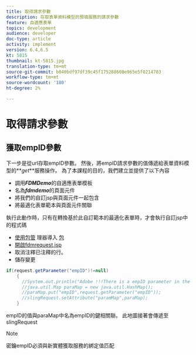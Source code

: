 ```yaml
---
title: 取得請求參數
description: 存取表單資料模型的預填服務的請求參數
feature: 自適應表單
topics: development
audience: developer
doc-type: article
activity: implement
version: 6.4,6.5
kt: 5815
thumbnail: kt-5815.jpg
translation-type: tm+mt
source-git-commit: b040bdf97df39c45f175288608e965e5f0214703
workflow-type: tm+mt
source-wordcount: '180'
ht-degree: 2%

---
```


# 取得請求參數

## 獲取empID參數

下一步是從url存取empID參數。 然後，將empID請求參數的值傳遞給表單資料模型的&#x200B;**_get_**服務操作。
為了本課程的目的，我們建立並提供了以下內容

* 調用&#x200B;**_FDMDemo_**&#x200B;的自適應表單模板
* 名為&#x200B;**_fdmdemo_**&#x200B;的頁面元件
* 將我們的自訂jsp與頁面元件一起包含
* 將最適化表單範本與頁面元件關聯

執行此動作時，只有在轉換基於此自訂範本的最適化表單時，才會執行自訂jsp中的程式碼

* [使用包管](assets/template-page-component.zip) 理器導入 [包](http://localhost:4502/crx/packmgr/index.jsp)
* [開啟fdmrequest.jsp](http://localhost:4502/crx/de/index.jsp#/apps/fdmdemo/component/page/fdmdemo/fdmrequest.jsp)
* 取消注釋已注釋的行。
* 儲存變更

```java
if(request.getParameter("empID")!=null)
    {
      //System.out.println("Adobe !!!There is a empID parameter in the request "+request.getParameter("empID"));
      //java.util.Map paraMap = new java.util.HashMap();
      //paraMap.put("empID",request.getParameter("empID"));
      //slingRequest.setAttribute("paramMap",paraMap);
    }
```

empID的值與paraMap中名為empID的鍵相關聯。 此地圖接著會傳遞至slingRequest

>[!NOTE]
>
>密鑰empID必須與新實體獲取服務的綁定值匹配
